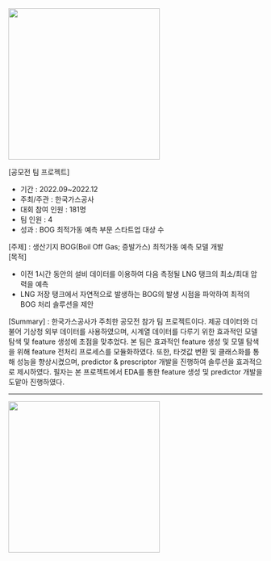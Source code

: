 <img src ="https://user-images.githubusercontent.com/86222332/231688215-c89dd66b-b8a6-4594-acb5-593192f267cf.png" heigjt=600 width=300/>

[공모전 팀 프로젝트]
- 기간 : 2022.09~2022.12
- 주최/주관 : 한국가스공사
- 대회 참여 인원 : 181명
- 팀 인원 : 4
- 성과 : BOG 최적가동 예측 부문 스타트업 대상 수

[주제] : 생산기지 BOG(Boil Off Gas; 증발가스) 최적가동 예측 모델 개발  
[목적]
- 이전 1시간 동안의 설비 데이터를 이용하여 다음 측정될 LNG 탱크의 최소/최대 압력을 예측
- LNG 저장 탱크에서 자연적으로 발생하는 BOG의 발생 시점을 파악하여 최적의 BOG 처리 솔루션을 제안    

[Summary] : 한국가스공사가 주최한 공모전 참가 팀 프로젝트이다.
제공 데이터와 더불어 기상청 외부 데이터를 사용하였으며, 시계열 데이터를 다루기 위한 효과적인 모델 탐색 및 feature 생성에 초점을 맞추었다.
본 팀은 효과적인 feature 생성 및 모델 탐색을 위해 feature 전처리 프로세스를 모듈화하였다. 또한, 타겟값 변환 및 클래스화를 통해 성능을 향상시켰으며, predictor & prescriptor 개발을 진행하여 솔루션을 효과적으로 제시하였다.
필자는 본 프로젝트에서 EDA를 통한 feature 생성 및 predictor 개발을 도맡아 진행하였다.

---

<img src ="https://user-images.githubusercontent.com/86222332/231688691-3747abc1-08d7-499b-ae6f-d898fcbd9b67.png" heigjt=600 width=300/>
